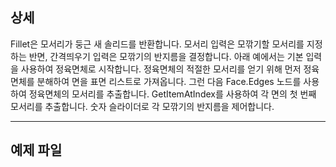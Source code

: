 ## 상세
Fillet은 모서리가 둥근 새 솔리드를 반환합니다. 모서리 입력은 모깎기할 모서리를 지정하는 반면, 간격띄우기 입력은 모깎기의 반지름을 결정합니다. 아래 예에서는 기본 입력을 사용하여 정육면체로 시작합니다. 정육면체의 적절한 모서리를 얻기 위해 먼저 정육면체를 분해하여 면을 표면 리스트로 가져옵니다. 그런 다음 Face.Edges 노드를 사용하여 정육면체의 모서리를 추출합니다. GetItemAtIndex를 사용하여 각 면의 첫 번째 모서리를 추출합니다. 숫자 슬라이더로 각 모깎기의 반지름을 제어합니다.
___
## 예제 파일



